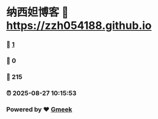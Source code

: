 # 纳西妲博客 :link: https://zzh054188.github.io 
### :page_facing_up: [1](https://zzh054188.github.io/tag.html) 
### :speech_balloon: 0 
### :hibiscus: 215 
### :alarm_clock: 2025-08-27 10:15:53 
### Powered by :heart: [Gmeek](https://github.com/Meekdai/Gmeek)

